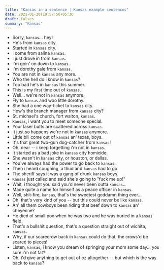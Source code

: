 ```yaml
---
title: "Kansas in a sentence | Kansas example sentences"
date: 2021-01-20T19:57:50+05:30
draft: falses
summary: "Kansas"
---
```

- Sorry, `kansas`... hey!
- He's from `kansas` city.
- Started in `kansas` city.
- I come from salina `kansas`.
- I just drove in from `kansas`.
- I'm goin' on down to `kansas`.
- I'm dorothy gale from `kansas`.
- You are not in `kansas` any more.
- Who the hell do i know in `kansas`?
- Too bad he's in `kansas` this summer.
- This is my first time out of `kansas`.
- Well... we're not in `kansas` anymore.
- Fly to `kansas` and woo little dorothy.
- She had a one way-ticket to `kansas` city.
- How's the branch manager from `kansas` city?
- St. michael's church, fort walton, `kansas`.
- `Kansas`, i want you to meet someone special.
- Your laser butts are scattered across `kansas`.
- It just so happens we're not in `kansas` anymore.
- Little bill come out of `kansas` an' texas, boys.
- It's that great two-gun dog-catcher from `kansas`!
- Oh, dear -- i keep forgetting i'm not in `kansas`.
- It started as a bad joke in `kansas` city homicide.
- She wasn't in `kansas` city, or houston, or dallas.
- You've always had the power to go back to `kansas`.
- Then i heard coughing, a thud and `kansas` had to go.
- The sheriff says it was a gang of drunk `kansas` boys.
- `Kansas` just called and said she's going to "fuck me up!"
- Wait, i thought you said you'd never been outta `kansas`...
- Made quite a name for himself as a peace officer in `kansas`.
- Well, shit-fire, `kansas`, that's the sweetest goddamn thing ever...
- Oh, that's very kind of you -- but this could never be like `kansas`.
- An' all them cowboys been riding that beef down to `kansas` an' cheyenne?
- He died of small pox when he was two and he was buried in a `kansas` field.
- That's a bullshit question, that's a question straight out of wichita, `kansas`.
- Why, if our scarecrow back in `kansas` could do that, the crows'd be scared to pieces!
- Listen, `kansas`, i know you dream of springing your mom some day... you sure i'm not fat?
- Oh, i'd give anything to get out of oz altogether -- but which is the way back to `kansas`?
                 

